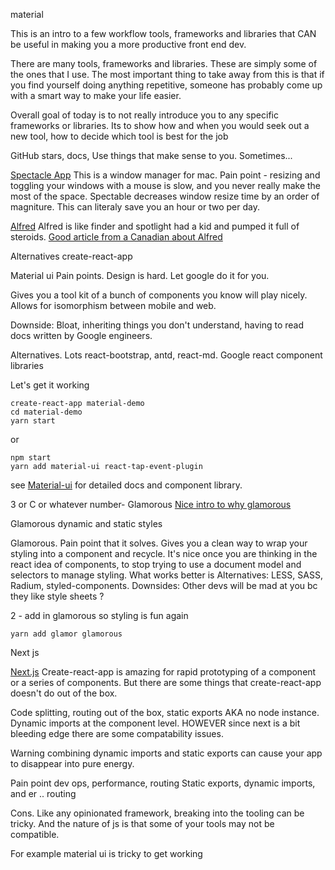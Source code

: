 material

This is an intro to a few workflow tools, frameworks and libraries that CAN be useful in making you a more 
productive front end dev. 

There are many tools, frameworks and libraries. These are simply some of the ones that I use. The most important
thing to take away from this is that if you find yourself doing anything repetitive, someone has probably come up with a smart way to make your life easier. 

Overall goal of today is to not really introduce you to any specific frameworks or libraries. Its to show how and when you would seek out a new tool, how to decide which tool is best for the job 

GitHub stars, docs, 
Use things that make sense to you. Sometimes... 

[Spectacle App](https://www.spectacleapp.com/)
This is a window manager for mac. Pain point - resizing and toggling your windows with a mouse is slow, and you never really make the most of the space. 
Spectable decreases window resize time by an order of magniture. This can literaly save you an hour or two per day. 

[Alfred](https://www.alfredapp.com/) Alfred is like finder and spotlight had a kid and pumped it full of steroids. [Good article from a Canadian about Alfred](https://medium.com/@rurka/kill-the-dock-for-macos-dcb1d4ba8c8c)

Alternatives create-react-app 

Material ui
Pain points. Design is hard. Let google do it for you. 

Gives you a tool kit of a bunch of components you know will play nicely. Allows for isomorphism between mobile and web. 

Downside: Bloat, inheriting things you don't understand, having to read docs written by Google engineers. 

Alternatives. Lots react-bootstrap, antd, react-md. Google react component libraries

Let's get it working 

```
create-react-app material-demo
cd material-demo
yarn start
```
or
```
npm start
yarn add material-ui react-tap-event-plugin
```
see [Material-ui](http://www.material-ui.com/) for detailed docs and component library. 

3 or C or whatever number- Glamorous [Nice intro to why glamorous](https://medium.com/@kentcdodds/introducing-glamorous-fb3c9f4ed20e)

Glamorous dynamic and static styles 

Glamorous. Pain point that it solves. Gives you a clean way to wrap your styling into a component and recycle. 
It's nice once you are thinking in the react idea of components, to stop trying to use a document model and selectors to manage styling. What works better is 
Alternatives: LESS, SASS, Radium, styled-components. 
Downsides: Other devs will be mad at you bc they like style sheets ? 


2 - add in glamorous so styling is fun again 

```
yarn add glamor glamorous
```


Next js 

[Next.js](https://github.com/zeit/next.js/) Create-react-app is amazing for rapid prototyping of a component or a series of components. But there are some things that create-react-app doesn't do out of the box. 

Code splitting, routing out of the box, static exports AKA no node instance. Dynamic imports at the component level. HOWEVER since next is a bit bleeding edge there are some compatability issues. 

Warning combining dynamic imports and static exports can cause your app to disappear into pure energy. 

Pain point dev ops, performance, routing 
Static exports, dynamic imports, and er .. routing 

Cons. Like any opinionated framework, breaking into the tooling can be tricky. And the nature of js is that some of your tools may not be compatible. 

For example material ui is tricky to get working

